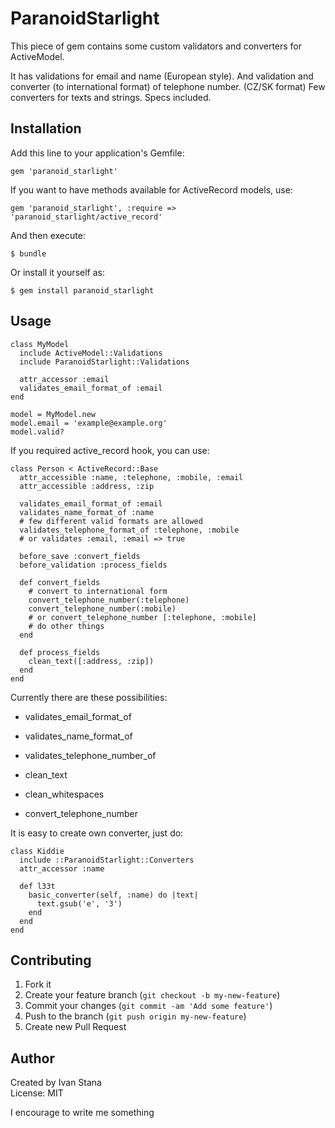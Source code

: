 # ParanoidStarlight

This piece of gem contains some custom validators and converters for ActiveModel.

It has validations for email and name (European style).
And validation and converter (to international format) of telephone number. (CZ/SK format)
Few converters for texts and strings. Specs included.

## Installation

Add this line to your application's Gemfile:

    gem 'paranoid_starlight'

If you want to have methods available for ActiveRecord models, use:
    
    gem 'paranoid_starlight', :require => 'paranoid_starlight/active_record'

And then execute:

    $ bundle

Or install it yourself as:

    $ gem install paranoid_starlight

## Usage

    class MyModel
      include ActiveModel::Validations
      include ParanoidStarlight::Validations
      
      attr_accessor :email
      validates_email_format_of :email
    end

    model = MyModel.new
    model.email = 'example@example.org'
    model.valid?


If you required active_record hook, you can use:

    class Person < ActiveRecord::Base
      attr_accessible :name, :telephone, :mobile, :email
      attr_accessible :address, :zip

      validates_email_format_of :email
      validates_name_format_of :name
      # few different valid formats are allowed
      validates_telephone_format_of :telephone, :mobile
      # or validates :email, :email => true

      before_save :convert_fields
      before_validation :process_fields

      def convert_fields
        # convert to international form
        convert_telephone_number(:telephone)
        convert_telephone_number(:mobile)
        # or convert_telephone_number [:telephone, :mobile]
        # do other things
      end

      def process_fields
        clean_text([:address, :zip])
      end
    end

Currently there are these possibilities:
- validates_email_format_of
- validates_name_format_of
- validates_telephone_number_of

- clean_text
- clean_whitespaces
- convert_telephone_number

It is easy to create own converter, just do:

    class Kiddie
      include ::ParanoidStarlight::Converters
      attr_accessor :name
      
      def l33t
        basic_converter(self, :name) do |text|
          text.gsub('e', '3')
        end
      end
    end


## Contributing

1. Fork it
2. Create your feature branch (`git checkout -b my-new-feature`)
3. Commit your changes (`git commit -am 'Add some feature'`)
4. Push to the branch (`git push origin my-new-feature`)
5. Create new Pull Request

## Author
Created by Ivan Stana  
License: MIT

I encourage to write me something
